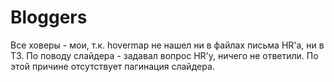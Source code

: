 # Bloggers

Все ховеры - мои, т.к. hovermap не нашел ни в файлах письма HR'a, ни в ТЗ. 
По поводу слайдера - задавал вопрос HR'у, ничего не ответили. По этой причине отсутствует пагинация слайдера.
